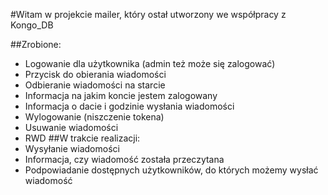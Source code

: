 #Witam w projekcie mailer, który ostał utworzony we współpracy z Kongo_DB

##Zrobione:
- Logowanie dla użytkownika (admin też może się zalogować)
- Przycisk do obierania wiadomości
- Odbieranie wiadomości na starcie
- Informacja na jakim koncie jestem zalogowany
- Informacja o dacie i godzinie wysłania wiadomości
- Wylogowanie (niszczenie tokena)
- Usuwanie wiadomości
- RWD
##W trakcie realizacji:
- Wysyłanie wiadomości
- Informacja, czy wiadomość została przeczytana
- Podpowiadanie dostępnych użytkowników, do których możemy wysłać wiadomość
